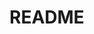# README

<!--
This README provides information about the project, instructions for setup, and additional usage notes.
You can add further sections to document your project thoroughly.
-->
